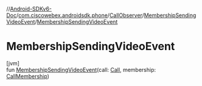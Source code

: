 //[Android-SDKv6-Doc](../../../../index.md)/[com.ciscowebex.androidsdk.phone](../../index.md)/[CallObserver](../index.md)/[MembershipSendingVideoEvent](index.md)/[MembershipSendingVideoEvent](-membership-sending-video-event.md)

# MembershipSendingVideoEvent

[jvm]\
fun [MembershipSendingVideoEvent](-membership-sending-video-event.md)(call: [Call](../../-call/index.md), membership: [CallMembership](../../-call-membership/index.md))
